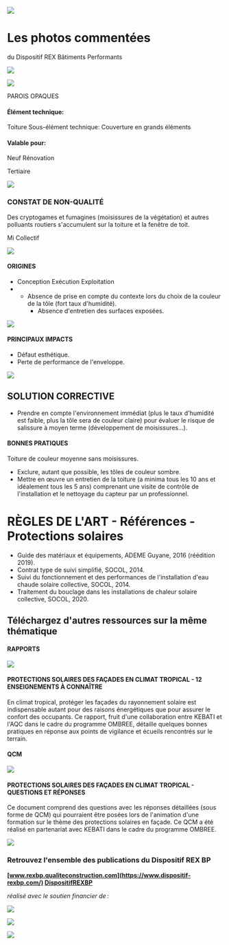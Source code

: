 ![](<images/Encrassement couverture/_page_0_Picture_0.jpeg>)

# Les photos commentées

du Dispositif REX Bâtiments Performants

![](<images/Encrassement couverture/_page_0_Picture_3.jpeg>)

![](<images/Encrassement couverture/_page_0_Picture_4.jpeg>)

PAROIS OPAQUES

#### Élément technique:

Toiture Sous-élément technique: Couverture en grands éléments

#### Valable pour:

 Neuf Rénovation

Tertiaire

![](<images/Encrassement couverture/_page_0_Picture_11.jpeg>)

### CONSTAT DE NON-QUALITÉ

Des cryptogames et fumagines (moisissures de la végétation) et autres polluants routiers s'accumulent sur la toiture et la fenêtre de toit.

 Mi Collectif

![](<images/Encrassement couverture/_page_0_Picture_15.jpeg>)

#### ORIGINES

- Conception Exécution Exploitation
- - Absence de prise en compte du contexte lors du choix de la couleur de la tôle (fort taux d'humidité).
	- Absence d'entretien des surfaces exposées.

![](<images/Encrassement couverture/_page_0_Picture_21.jpeg>)

#### PRINCIPAUX IMPACTS

- Défaut esthétique.
- Perte de performance de l'enveloppe.

![](<images/Encrassement couverture/_page_0_Picture_25.jpeg>)

## SOLUTION CORRECTIVE

- Prendre en compte l'environnement immédiat (plus le taux d'humidité est faible, plus la tôle sera de couleur claire) pour évaluer le risque de salissure à moyen terme (développement de moisissures…).
#### BONNES PRATIQUES

Toiture de couleur moyenne sans moisissures.

- Exclure, autant que possible, les tôles de couleur sombre.
- Mettre en œuvre un entretien de la toiture (a minima tous les 10 ans et idéalement tous les 5 ans) comprenant une visite de contrôle de l'installation et le nettoyage du capteur par un professionnel.

# RÈGLES DE L'ART - Références - Protections solaires

- Guide des matériaux et équipements, ADEME Guyane, 2016 (réédition 2019).
- Contrat type de suivi simplifié, SOCOL, 2014.
- Suivi du fonctionnement et des performances de l'installation d'eau chaude solaire collective, SOCOL, 2014.
- Traitement du bouclage dans les installations de chaleur solaire collective, SOCOL, 2020.

## Téléchargez d'autres ressources sur la même thématique

#### RAPPORTS

![](<images/Encrassement couverture/_page_1_Picture_7.jpeg>)

#### **PROTECTIONS SOLAIRES DES FAÇADES EN CLIMAT TROPICAL - 12 ENSEIGNEMENTS À CONNAÎTRE**

En climat tropical, protéger les façades du rayonnement solaire est indispensable autant pour des raisons énergétiques que pour assurer le confort des occupants. Ce rapport, fruit d'une collaboration entre KEBATI et l'AQC dans le cadre du programme OMBREE, détaille quelques bonnes pratiques en réponse aux points de vigilance et écueils rencontrés sur le terrain.

#### QCM

![](<images/Encrassement couverture/_page_1_Picture_11.jpeg>)

#### **PROTECTIONS SOLAIRES DES FAÇADES EN CLIMAT TROPICAL - QUESTIONS ET RÉPONSES**

Ce document comprend des questions avec les réponses détaillées (sous forme de QCM) qui pourraient être posées lors de l'animation d'une formation sur le thème des protections solaires en façade. Ce QCM a été réalisé en partenariat avec KEBATI dans le cadre du programme OMBREE.

![](<images/Encrassement couverture/_page_1_Picture_14.jpeg>)

### Retrouvez l'ensemble des publications du Dispositif REX BP

**[www.rexbp.qualiteconstruction.com](https://www.dispositif-rexbp.com/) [DispositifREXBP](https://www.facebook.com/DispositifREXBP/)**

*réalisé avec le soutien financier de :*

![](<images/Encrassement couverture/_page_1_Picture_19.jpeg>)

![](<images/Encrassement couverture/_page_1_Picture_20.jpeg>)

![](<images/Encrassement couverture/_page_1_Picture_21.jpeg>)